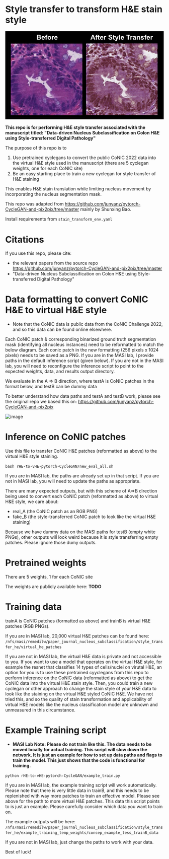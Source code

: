 # Style transfer to transform H&E stain style

![Description of Image](./stain_example.png)

**This repo is for performing H&E style transfer associated with the manuscript titled:
"Data-driven Nucleus Subclassification on Colon H&E using Style-transferred Digital Pathology"**

The purpose of this repo is to 
1) Use pretrained cyclegans to convert the public CoNIC 2022 data into the virtual H&E style used in the manuscript (there are 5 cyclegan weights, one for each CoNIC site)
3) Be an easy starting place to train a new cyclegan for style transfer of H&E staining

This enables H&E stain translation while limiting nucleus movement by incorporating the nucleus segmentation mask.

This repo was adapted from https://github.com/junyanz/pytorch-CycleGAN-and-pix2pix/tree/master
mainly by Shunxing Bao.

Install requirements from ```stain_transform_env.yaml```

# Citations
If you use this repo, please cite:
- the relevant papers from the source repo https://github.com/junyanz/pytorch-CycleGAN-and-pix2pix/tree/master
- "Data-driven Nucleus Subclassification on Colon H&E using Style-transferred Digital Pathology"

# Data formatting to convert CoNIC H&E to virtual H&E style
- Note that the CoNIC data is public data from the CoNIC Challenge 2022, and so this data can be found online elsewhere.

Each CoNIC patch & 
corresponding binarized ground truth segmentation mask (identifying all nucleus instances) 
need to be reformatted to match the below diagram.
Each conic patch in the new formatting (256 pixels x 1024 pixels) needs to be saved as a PNG.
If you are in the MASI lab, I provide paths in the default inference script (given below).
If you are not in the MASI lab, you will need to reconfigure the inference script to point to the 
expected weights, data, and results output directory.

We evaluate in the A => B direction, where testA is CoNIC patches in the format below, 
and testB can be dummy data

To better understand how data paths and testA and testB work, please see the original repo 
we based this on: https://github.com/junyanz/pytorch-CycleGAN-and-pix2pix 

<img width="1398" alt="image" src="https://github.com/MASILab/he_stain_translation_cyclegan_MASI_INTERNAL/assets/32654540/55277249-fea9-4439-9b1f-a76091b9cf98">

# Inference on CoNIC patches
Use this file to transfer CoNIC H&E patches (reformatted as above) to the virtual H&E style staining.

```bash rHE-to-vHE-pytorch-CycleGAN/new_eval_all.sh```

If you are in MASI lab, the paths are already set up in that script.
If you are not in MASI lab, you will need to update the paths as appropriate.

There are many expected outputs, but with this scheme of A=>B direction being used to convert each CoNIC patch (reformatted as above) to virtual H&E style, we care about:
- real_A (the CoNIC patch as an RGB PNG)
- fake_B (the style-transferred CoNIC patch to look like the virtual H&E staining)

Because we have dummy data on the MASI paths for testB (empty white PNGs), other outputs will look weird because it is style transferring empty patches.
Please ignore those dumy outputs.

# Pretrained weights
There are 5 weights, 1 for each CoNIC site

The weights are publicly available here: **TODO**

# Training data
trainA is CoNIC patches (formatted as above) and trainB is virtual H&E patches (RGB PNGs).

If you are in MASI lab, 20,000 virtual H&E patches can be found here: ```/nfs/masi/remedilw/paper_journal_nucleus_subclassification/style_transfer_he/virtual_he_patches```

If you are not in MASI lab, the virtual H&E data is private and not accessible to you. If you want to use a model that operates on the virtual H&E style, for example the resnet that classifies 14 types of cells/nuclei on virutal H&E, an option for you is to use these pretrained cyyclegans from this repo to perform inference on the CoNIC data (reformatted as above) to get the CoNIC data into the virtual H&E stain style. Then, you could train a new cyclegan or other approach to change the stain style of your H&E data to look like the staining on the virtual H&E styled CoNIC H&E. We have not tried this, and so the quality of stain transformation and applicability of virtual H&E models like the nucleus classification model are unknown and unmeasured in this circumstance.

# Example Training script
- **MASI Lab Note: Please do not train like this. The data needs to be moved locally for actual training. This script will slow down the network. It is just an example for how to set up data paths and flags to train the model. This just shows that the code is functional for training.**

```python rHE-to-vHE-pytorch-CycleGAN/example_train.py```

If you are in MASI lab, the example training script will work automatically.
Please note that there is very little data in trainB, and this needs to be replenished with way more patches to train an effective model.
Please see above for the path to more virtual H&E patches. This data this script points to is just an example. Please carefully consider which data you want to train on.

The example outputs will be here: ```/nfs/masi/remedilw/paper_journal_nucleus_subclassification/style_transfer_he/example_training_temp_weights/consep_example_less_trainB_data```

If you are not in MASI lab, just change the paths to work with your data.

Best of luck!



